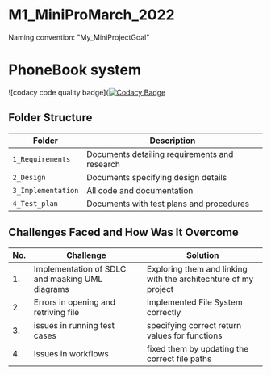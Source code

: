 # M1_MiniProMarch_2022
Naming convention: "My_MiniProjectGoal"
# PhoneBook system
![codacy code quality badge]([![Codacy Badge](https://app.codacy.com/project/badge/Grade/bfb9d01ad1c5475f90aaad01f332b1dd)](https://www.codacy.com/gh/arnoorlasravan/M1_MiniProMarch_2022/dashboard?utm_source=github.com&amp;utm_medium=referral&amp;utm_content=arnoorlasravan/M1_MiniProMarch_2022&amp;utm_campaign=Badge_Grade)
## Folder Structure
Folder             | Description
-------------------| -----------------------------------------
`1_Requirements`   | Documents detailing requirements and research
`2_Design`         | Documents specifying design details
`3_Implementation` | All code and documentation
`4_Test_plan`      | Documents with test plans and procedures



## Challenges Faced and How Was It Overcome
| No. | Challenge | Solution
|-----|-----------|--------
|1. | Implementation of SDLC and maaking UML diagrams | Exploring them and linking with the architechture of my project 
|2. | Errors in opening and retriving file | Implemented File System correctly |
|3. | issues in running test cases | specifying correct return values for functions
|4. | Issues in workflows | fixed them by updating the correct file paths








